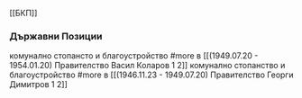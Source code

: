 [[БКП]]

### Държавни Позиции
комунално стопансто и благоустройство #more в [[(1949.07.20 - 1954.01.20) Правителство Васил Коларов 1 2]]
комунално стопанство и благоустройство #more в [[(1946.11.23 - 1949.07.20) Правителство Георги Димитров 1 2]]